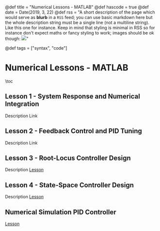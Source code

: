 @def title = "Numerical Lessons - MATLAB"
@def hascode = true
@def date = Date(2019, 3, 22)
@def rss = "A short description of the page which would serve as **blurb** in a `RSS` feed; you can use basic markdown here but the whole description string must be a single line (not a multiline string). Like this one for instance. Keep in mind that styling is minimal in RSS so for instance don't expect maths or fancy styling to work; images should be ok though: ![](https://upload.wikimedia.org/wikipedia/en/3/32/Rick_and_Morty_opening_credits.jpeg)"

@def tags = ["syntax", "code"]

# Numerical Lessons - MATLAB

\toc

## Lesson 1 - System Response and Numerical Integration
Description
Link
## Lesson 2 - Feedback Control and PID Tuning
Description
Link
## Lesson 3 - Root-Locus Controller Design
Description
[Lesson](/numerical_lessons_matlab/Numerical_Lesson_#3/index.html)
## Lesson 4 - State-Space Controller Design
Description
[Lesson](/numerical_lessons_matlab/Numerical_Lesson_#4/index.html)

## Numerical Simulation PID Controller
[Lesson](/numerical_lessons_matlab/Numerical_Simulation_PID_Controller/index.html)
